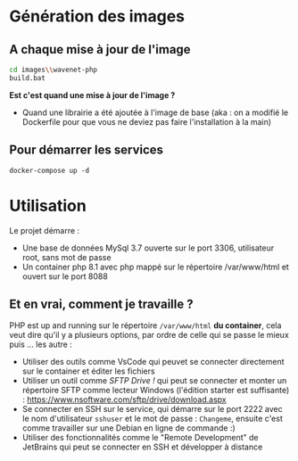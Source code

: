 # Génération des images
## A chaque mise à jour de l'image
```bash
cd images\\wavenet-php
build.bat
```
**Est c'est quand une mise à jour de l'image ?**
- Quand une librairie a été ajoutée à l'image de base (aka : on a modifié le Dockerfile pour que vous ne deviez pas faire l'installation à la main)

## Pour démarrer les services
`docker-compose up -d`

# Utilisation
Le projet démarre :
- Une base de données MySql 3.7 ouverte sur le port 3306, utilisateur root, sans mot de passe
- Un container php 8.1 avec php mappé sur le répertoire /var/www/html et ouvert sur le port 8088

## Et en vrai, comment je travaille ?
PHP est up and running sur le répertoire  `/var/www/html` **du container**, cela veut dire qu'il y a plusieurs options, par ordre de celle qui se passe le mieux puis ... les autre :
- Utiliser des outils comme VsCode qui peuvet se connecter directement sur le container et éditer les fichiers
- Utiliser un outil comme *SFTP Drive !* qui peut se connecter et monter un répertoire SFTP comme lecteur Windows (l'édition starter est suffisante) : https://www.nsoftware.com/sftp/drive/download.aspx
- Se connecter en SSH sur le service, qui démarre sur le port 2222 avec le nom d'utilisateur `sshuser` et le mot de passe : `Changeme`, ensuite c'est comme travailler sur une Debian en ligne de commande :)
- Utiliser des fonctionnalités comme le "Remote Development" de JetBrains qui peut se connecter en SSH et développer à distance